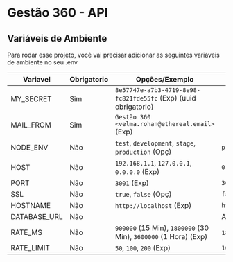 
# Gestão 360 - API



## Variáveis de Ambiente

Para rodar esse projeto, você vai precisar adicionar as seguintes variáveis de ambiente no seu .env

| Variavel| Obrigatorio | Opções/Exemplo | Default |
| ------- | ----------- | ------ | ------- |
| MY_SECRET | Sim | `8e57747e-a7b3-4719-8e98-fc821fde55fc` (Exp) (uuid obrigatorio)|  |
| MAIL_FROM | Sim | `Gestão 360 <velma.rohan@ethereal.email>` (Exp) |  |
| NODE_ENV | Não | `test`, `development`, `stage`, `production` (Opç) | `production` |
| HOST | Não | `192.168.1.1`, `127.0.0.1`, `0.0.0.0` (Exp) | `0.0.0.0` |
| PORT | Não | `3001` (Exp) | `3001` |
| SSL | Não | `true`, `false` (Opç) | `false` |
| HOSTNAME | Não | `http://localhost` (Exp) | `http://localhost:${process.env.PORT}` |
| DATABASE_URL | Não |  | Array in knexfile.js |
| RATE_MS | Não | `900000` (15 Min), `1800000` (30 Min), `3600000` (1 Hora) (Exp)  | `1800000` (30 Min) |
| RATE_LIMIT | Não | `50`, `100`, `200` (Exp)| `100` |

